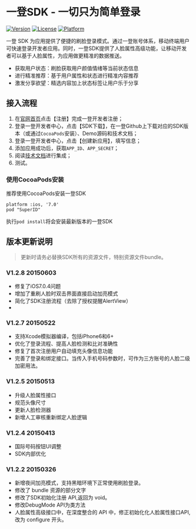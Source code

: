 # 一登SDK - 一切只为简单登录

[![Version](https://img.shields.io/cocoapods/v/SuperID.svg?style=flat)](http://cocoapods.org/pods/SuperID)
[![License](https://img.shields.io/cocoapods/l/SuperID.svg?style=flat)](http://cocoapods.org/pods/SuperID)
[![Platform](https://img.shields.io/cocoapods/p/SuperID.svg?style=flat)](http://cocoapods.org/pods/SuperID)

一登 SDK 为应用提供了便捷的刷脸登录模式。通过一登账号体系，移动终端用户可快速登录开发者应用。同时，一登SDK提供了人脸属性高级功能，让移动开发者可以基于人脸属性，为应用做更精准的数据推送。

- 获取用户状态：刷脸获取用户颜值情绪等当前状态信息
- 进行精准推荐：基于用户属性和状态进行精准内容推荐
- 激发分享欲望：精选内容加上状态标签让用户乐于分享

## 接入流程

1. 在[官网首页](http://superid.me)点击【注册】完成一登开发者注册；
2. 登录一登开发者中心，点击【SDK下载】，在一登Github上下载对应的SDK版本（或通过```CocoaPods```安装）、Demo源码和技术文档；
3. 登录一登开发者中心，点击【创建新应用】，填写信息；
4. 添加应用成功后，获取```APP_ID```、```APP_SECRET```；
5. 阅读[技术文档](http://superid.me/document/iOS_f.html)进行集成；
6. 测试。


### 使用CocoaPods安装

推荐使用CocoaPods安装一登SDK

```
platform :ios, '7.0'
pod "SuperID"
```

执行```pod install```将会安装最新版本的一登SDK

## 版本更新说明

> 更新时请务必替换SDK所有的资源文件，特别资源文件bundle。


### V1.2.8 20150603

- 修复了iOS7.0.4问题
- 增加了重刷人脸时双击界面直接启动加亮模式
- 简化了SDK注册流程（去除了授权提醒AlertView）
- 

### V1.2.7 20150522

- 支持Xcode模拟器编译，包括iPhone6和6+
- 优化了登录流程、提高人脸检测和比对准确性
- 修复了首次注册用户自动填充头像信息功能
- 完善了登录和绑定接口。当传入手机号码参数时，可作为三方账号的人脸二级加密用法。

### V1.2.5 20150513

- 升级人脸属性接口
- 规范头像尺寸
- 更新人脸检测器
- 新增人工审核重新绑定人脸逻辑


### V1.2.4 20150413

- 国际号码按钮UI调整
- SDK内部优化

### V1.2.2 20150326

- 新增夜间加亮模式，支持黑暗环境下正常使用刷脸登录。
- 修改了 bundle 资源的部分文字
- 修改了SDK初始化注册 API,返回为 void。
- 修改DebugMode API为类方法
- 人脸属性高级接口中，在深度整合的 API 中，修正初始化化人脸属性接口API, 改为 configure 开头。

